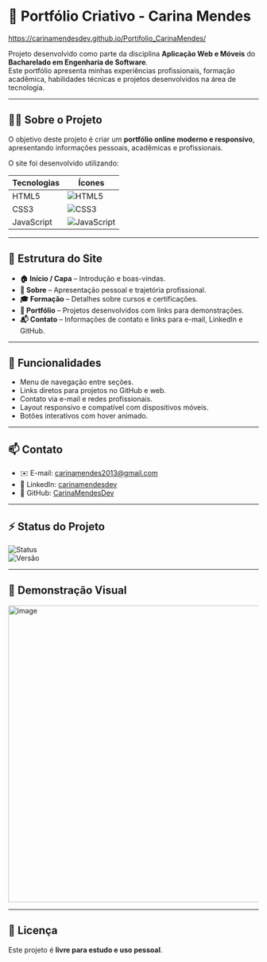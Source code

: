 # 🌟 Portfólio Criativo - Carina Mendes
https://carinamendesdev.github.io/Portifolio_CarinaMendes/

Projeto desenvolvido como parte da disciplina **Aplicação Web e Móveis** do **Bacharelado em Engenharia de Software**.  
Este portfólio apresenta minhas experiências profissionais, formação acadêmica, habilidades técnicas e projetos desenvolvidos na área de tecnologia.

---

## 👩‍💻 Sobre o Projeto

O objetivo deste projeto é criar um **portfólio online moderno e responsivo**, apresentando informações pessoais, acadêmicas e profissionais.  

O site foi desenvolvido utilizando:  

| Tecnologias | Ícones |
|-------------|--------|
| HTML5       | ![HTML5](https://img.shields.io/badge/HTML5-E34F26?style=flat&logo=html5&logoColor=white) |
| CSS3        | ![CSS3](https://img.shields.io/badge/CSS3-1572B6?style=flat&logo=css3&logoColor=white) |
| JavaScript  | ![JavaScript](https://img.shields.io/badge/JavaScript-F7DF1E?style=flat&logo=javascript&logoColor=black) |

---

## 📂 Estrutura do Site

- **🏠 Início / Capa** – Introdução e boas-vindas.  
- **📝 Sobre** – Apresentação pessoal e trajetória profissional.  
- **🎓 Formação** – Detalhes sobre cursos e certificações.  
- **💼 Portfólio** – Projetos desenvolvidos com links para demonstrações.  
- **📬 Contato** – Informações de contato e links para e-mail, LinkedIn e GitHub.  

---

## 🚀 Funcionalidades

- Menu de navegação entre seções.  
- Links diretos para projetos no GitHub e web.  
- Contato via e-mail e redes profissionais.  
- Layout responsivo e compatível com dispositivos móveis.  
- Botões interativos com hover animado.  

---

## 📫 Contato

- ✉️ E-mail: [carinamendes2013@gmail.com](mailto:carinamendes2013@gmail.com)  
- 🔗 LinkedIn: [carinamendesdev](https://www.linkedin.com/in/carinamendesdev/)  
- 🐙 GitHub: [CarinaMendesDev](https://github.com/CarinaMendesDev)  

---

## ⚡ Status do Projeto

![Status](https://img.shields.io/badge/Status-Concluído-brightgreen)  
![Versão](https://img.shields.io/badge/Versão-1.0-blue)  

---

## 🎨 Demonstração Visual

<img width="1052" height="597" alt="image" src="https://github.com/user-attachments/assets/02a64e28-1d26-4032-89fe-d42d97301914" />

---

## 📝 Licença

Este projeto é **livre para estudo e uso pessoal**.  

